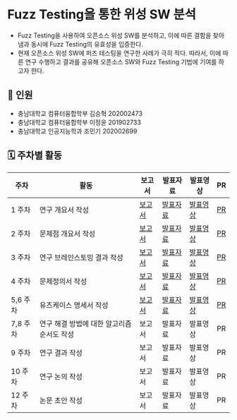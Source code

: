 # Fuzz Testing을 통한 위성 SW 분석
* Fuzz Testing을 사용하여 오픈소스 위성 SW를 분석하고, 이에 따른 결함을 찾아냄과 동시에 Fuzz Testing의 유효성을 입증한다.
* 현재 오픈소스 위성 SW에 퍼즈 테스팅을 연구한 사례가 극히 적다. 따라서, 이에 따른 연구 수행하고 결과를 공유해 오픈소스 SW와 Fuzz Testing 기법에 기여를 하고자 한다.

## 🎒 인원


* 충남대학교 컴퓨터융합학부 김승혁 202002473
* 충남대학교 컴퓨터융합학부 이정윤 201902733
* 충남대학교 인공지능학과 조민기 202002699



## 🗓️ 주차별 활동
| 주차 | 활동 | 보고서 | 발표자료 | 발표영상 | PR |
|------|------|--------|----------|----------|-----|
| 1 주차 | 연구 개요서 작성 | [보고서](https://github.com/seunghyeoks/Efficient-Fuzzer/blob/main/docs/5조-1주차-Fuzz%20Testing을%20통한%20위성%20SW%20분석-연구개요서.pdf) | [발표자료](https://github.com/seunghyeoks/Efficient-Fuzzer/blob/main/media/5조-1주차-Fuzz%20Testing을%20통한%20위성%20SW%20분석-발표자료.pdf) | [발표영상](https://youtu.be/8AOY4mfqGhA) | [PR](https://github.com/seunghyeoks/Efficient-Fuzzer/pull/1) |
| 2 주차 | 문제점 개요서 작성 | [보고서](https://github.com/seunghyeoks/Efficient-Fuzzer/blob/main/docs/5조-2주차-Fuzz%20Testing을%20통한%20위성%20SW%20분석-문제점%20개요서.pdf) | [발표자료](https://github.com/seunghyeoks/Efficient-Fuzzer/blob/main/media/5조-2주차-Fuzz%20Testing을%20통한%20위성%20SW%20분석-발표자료.pdf) | [발표영상](https://youtu.be/48Y7XdCCqto) | [PR](https://github.com/seunghyeoks/Efficient-Fuzzer/pull/2) |
| 3 주차 | 연구 브레인스토밍 결과 작성 | [보고서](https://github.com/seunghyeoks/Efficient-Fuzzer/blob/main/docs/5조-3주차-Fuzz%20Testing을%20통한%20위성%20SW%20분석-브레인스토밍%20결과.pdf) | [발표자료](https://github.com/seunghyeoks/Efficient-Fuzzer/blob/main/media/5조-3주차-Fuzz%20Testing을%20통한%20위성%20SW%20분석-발표자료.pdf) | [발표영상](https://youtu.be/M2D78jdR3I0) | [PR](https://github.com/seunghyeoks/Efficient-Fuzzer/pull/3) |
| 4 주차 | 문제정의서 작성 | [보고서](https://github.com/seunghyeoks/Efficient-Fuzzer/blob/main/docs/5조-4주차-Fuzz%20Testing을%20통한%20위성%20SW%20분석-문제정의서.pdf) | [발표자료](https://github.com/seunghyeoks/Efficient-Fuzzer/blob/main/media/5조-4주차-Fuzz%20Testing을%20통한%20위성%20SW%20분석-발표자료.pdf) | [발표영상](https://youtu.be/tDMezTqOgdg) | [PR](https://github.com/seunghyeoks/Efficient-Fuzzer/pull/4) |
| 5,6 주차 | 유즈케이스 명세서 작성 | [보고서](https://github.com/seunghyeoks/Efficient-Fuzzer/blob/main/docs/5조-6주차-Fuzz%20Testing을%20통한%20위성%20SW%20분석-문제정의서.pdf) | [발표자료](https://github.com/seunghyeoks/Efficient-Fuzzer/blob/main/media/5조-6주차-Fuzz%20Testing을%20통한%20위성%20SW%20분석-발표자료.pdf) | [발표영상](https://youtu.be/UdHKk87OPSc) | [PR](https://github.com/seunghyeoks/Efficient-Fuzzer/pull/5) |
| 7,8 주차 | 연구 해결 방법에 대한 알고리즘 순서도 작성 | 보고서 | 발표자료 | 발표영상 | PR |
| 9 주차 | 연구 결과 작성 | 보고서 | 발표자료 | 발표영상 | PR |
| 10 주차 | 연구 논의 작성 | 보고서 | 발표자료 | 발표영상 | PR |
| 12 주차 | 논문 초안 작성 | 보고서 | 발표자료 | 발표영상 | PR |